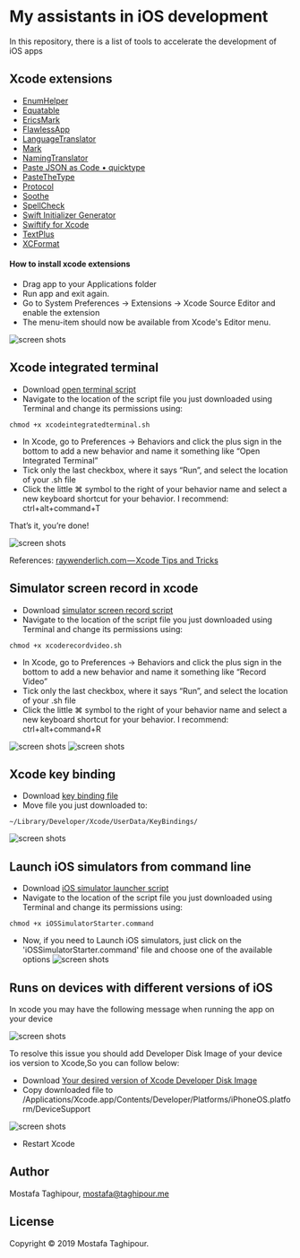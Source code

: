 # My assistants in iOS development

In this repository, there is a list of tools to accelerate the development of iOS apps

## Xcode extensions
- [EnumHelper](https://itunes.apple.com/us/app/enumhelper-for-xcode/id1168548047?mt=12)
- [Equatable](https://github.com/sergdort/XcodeEquatableGenerator)
- [EricsMark](https://github.com/richardfrk/EricsMark)
- [FlawlessApp](https://flawlessapp.io/)
- [LanguageTranslator](https://itunes.apple.com/app/languagetranslator-for-xcode/id1218781096?mt=12)
- [Mark](https://github.com/velyan/Mark)
- [NamingTranslator](https://itunes.apple.com/app/namingtranslator-for-xcode/id1218784832?mt=12)
- [Paste JSON as Code • quicktype](https://github.com/quicktype/quicktype-xcode)
- [PasteTheType](https://itunes.apple.com/us/app/pastethetype/id1288063933?mt=12)
- [Protocol](https://itunes.apple.com/ca/app/protocol-for-xcode/id1212245111?mt=12)
- [Soothe](https://github.com/bsarrazin/soothe)
- [SpellCheck](https://github.com/wangjiejacques/XSpellCheck)
- [Swift Initializer Generator](https://github.com/Bouke/SwiftInitializerGenerator)
- [Swiftify for Xcode](https://itunes.apple.com/us/app/swiftify-for-xcode/id1183412116?mt=12)
- [TextPlus](https://github.com/tuan188/MGTextPlus)
- [XCFormat](https://itunes.apple.com/us/app/xcformat/id1165321484?mt=12)

#### How to install xcode extensions
- Drag app to your Applications folder
- Run app and exit again.
- Go to System Preferences -> Extensions -> Xcode Source Editor and enable the extension
- The menu-item should now be available from Xcode's Editor menu.

![screen shots](https://raw.githubusercontent.com/mostafataghipour/My-assistants-in-iOS-development/master/screenshots/1.jpg)

## Xcode integrated terminal
- Download [open terminal script](scripts/xcodeintegratedterminal.sh)
- Navigate to the location of the script file you just downloaded using Terminal and change its permissions using:
```
chmod +x xcodeintegratedterminal.sh
```
- In Xcode, go to Preferences -> Behaviors and click the plus sign in the bottom to add a new behavior and name it something like “Open Integrated Terminal”
- Tick only the last checkbox, where it says “Run”, and select the location of your .sh file
- Click the little ⌘ symbol to the right of your behavior name and select a new keyboard shortcut for your behavior. I recommend: ctrl+alt+command+T

That’s it, you’re done!

![screen shots](https://raw.githubusercontent.com/mostafataghipour/My-assistants-in-iOS-development/master/screenshots/3.jpg)

References:
[raywenderlich.com — Xcode Tips and Tricks](https://videos.raywenderlich.com/courses/88-xcode-tips-and-tricks/lessons/1?_ga=2.76767701.1781382542.1511961357-1141213228.1402497002)

## Simulator screen record in xcode 
- Download [simulator screen record script](scripts/xcoderecordvideo.sh)
- Navigate to the location of the script file you just downloaded using Terminal and change its permissions using:
```
chmod +x xcoderecordvideo.sh
```
- In Xcode, go to Preferences -> Behaviors and click the plus sign in the bottom to add a new behavior and name it something like “Record Video”
- Tick only the last checkbox, where it says “Run”, and select the location of your .sh file
- Click the little ⌘ symbol to the right of your behavior name and select a new keyboard shortcut for your behavior. I recommend: ctrl+alt+command+R

![screen shots](https://raw.githubusercontent.com/mostafataghipour/My-assistants-in-iOS-development/master/screenshots/3.jpg)
![screen shots](https://raw.githubusercontent.com/mostafataghipour/My-assistants-in-iOS-development/master/screenshots/5.jpg)

## Xcode key binding
- Download [key binding file](scripts/MTP%20Key%20Binding.idekeybindings)
- Move file you just downloaded to:
```
~/Library/Developer/Xcode/UserData/KeyBindings/
```

![screen shots](https://raw.githubusercontent.com/mostafataghipour/My-assistants-in-iOS-development/master/screenshots/4.jpg)

## Launch iOS simulators from command line
- Download [iOS simulator launcher script](scripts/iOSSimulatorStarter.command)
- Navigate to the location of the script file you just downloaded using Terminal and change its permissions using:
```
chmod +x iOSSimulatorStarter.command
```
- Now, if you need to Launch iOS simulators, just click on the 'iOSSimulatorStarter.command' file and choose one of the available options
![screen shots](https://raw.githubusercontent.com/mostafataghipour/My-assistants-in-iOS-development/master/screenshots/2.jpg)

## Runs on devices with different versions of iOS
In xcode you may have the following message when running the app on your device

![screen shots](https://raw.githubusercontent.com/mostafataghipour/My-assistants-in-iOS-development/master/screenshots/6.jpg)

To resolve this issue you should add Developer Disk Image of your device ios version to Xcode,So you can follow below:
- Download [Your desired version of Xcode Developer Disk Image](https://github.com/xushuduo/Xcode-iOS-Developer-Disk-Image/releases)
- Copy downloaded file to /Applications/Xcode.app/Contents/Developer/Platforms/iPhoneOS.platform/DeviceSupport 

![screen shots](https://raw.githubusercontent.com/mostafataghipour/My-assistants-in-iOS-development/master/screenshots/7.jpg)

- Restart Xcode

## Author

Mostafa Taghipour, mostafa@taghipour.me

## License

Copyright © 2019 Mostafa Taghipour. 

[LICENSE]: LICENSE
